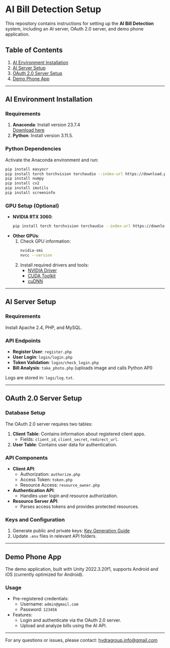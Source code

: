
# AI Bill Detection Setup

This repository contains instructions for setting up the **AI Bill Detection** system, including an AI server, OAuth 2.0 server, and demo phone application.

## Table of Contents
1. [AI Environment Installation](#ai-environment-installation)
2. [AI Server Setup](#ai-server-setup)
3. [OAuth 2.0 Server Setup](#oauth-20-server-setup)
4. [Demo Phone App](#demo-phone-app)

---

## AI Environment Installation

### Requirements
1. **Anaconda**: Install version 23.7.4  
   [Download here](https://anaconda.org/conda-forge/conda/files?sort=time&sort_order=desc&version=23.7.4)
2. **Python**: Install version 3.11.5.

### Python Dependencies
Activate the Anaconda environment and run:
```bash
pip install easyocr
pip install torch torchvision torchaudio --index-url https://download.pytorch.org/whl/cu118
pip install numpy
pip install cv2
pip install imutils
pip install screeninfo
```

### GPU Setup (Optional)
- **NVIDIA RTX 3060**:
  ```bash
  pip install torch torchvision torchaudio --index-url https://download.pytorch.org/whl/cu118
  ```
- **Other GPUs**:
  1. Check GPU information:
     ```bash
     nvidia-smi
     nvcc --version
     ```
  2. Install required drivers and tools:
     - [NVIDIA Driver](https://www.nvidia.com/en-us/drivers/)
     - [CUDA Toolkit](https://developer.nvidia.com/cuda-toolkit)
     - [cuDNN](https://developer.nvidia.com/cudnn)

---

## AI Server Setup

### Requirements
Install Apache 2.4, PHP, and MySQL.

### API Endpoints
- **Register User**: `register.php`
- **User Login**: `login/login.php`
- **Token Validation**: `login/check_login.php`
- **Bill Analysis**: `take_photo.php` (uploads image and calls Python API)

Logs are stored in: `logs/log.txt`.

---

## OAuth 2.0 Server Setup

### Database Setup
The OAuth 2.0 server requires two tables:
1. **Client Table**: Contains information about registered client apps.
   - Fields: `client_id`, `client_secret`, `redirect_url`.
2. **User Table**: Contains user data for authentication.

### API Components
- **Client API**:
  - Authorization: `authorize.php`
  - Access Token: `token.php`
  - Resource Access: `resource_owner.php`
- **Authentication API**:
  - Handles user login and resource authorization.
- **Resource Server API**:
  - Parses access tokens and provides protected resources.

### Keys and Configuration
1. Generate public and private keys:
   [Key Generation Guide](https://oauth2.thephpleague.com/installation/)
2. Update `.env` files in relevant API folders.

---

## Demo Phone App

The demo application, built with Unity 2022.3.20f1, supports Android and iOS (currently optimized for Android).

### Usage
- Pre-registered credentials:
  - Username: `admin@gmail.com`
  - Password: `123456`
- Features:
  - Login and authenticate via the OAuth 2.0 server.
  - Upload and analyze bills using the AI API.

---

For any questions or issues, please contact: [hydragroup.info@gmail.com](mailto:hydragroup.info@gmail.com)
